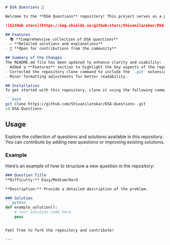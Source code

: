 ```markdown
# DSA Questions 🚀

Welcome to the **DSA Questions** repository! This project serves as a platform for developers and learners to practice and enhance their skills in Data Structures and Algorithms (DSA). This repository is designed to help you improve your understanding of various data structures and algorithms through a collection of questions and solutions.

![GitHub stars](https://img.shields.io/github/stars/Shivanilarokar/DSA-Questions-?style=social) ![Forks](https://img.shields.io/github/forks/Shivanilarokar/DSA-Questions-?style=social)

## Features
- 📚 **Comprehensive collection of DSA questions**
- ✍️ **Detailed solutions and explanations**
- 🤝 **Open for contributions from the community**

## Summary of the Changes
The README.md file has been updated to enhance clarity and usability:
- Added a **Features** section to highlight the key aspects of the repository.
- Corrected the repository clone command to include the `.git` extension.
- Minor formatting adjustments for better readability.

## Installation
To get started with this repository, clone it using the following command:

```bash
git clone https://github.com/Shivanilarokar/DSA-Questions-.git
cd DSA-Questions-
```

## Usage
Explore the collection of questions and solutions available in this repository. You can contribute by adding new questions or improving existing solutions.

### Example
Here’s an example of how to structure a new question in the repository:

```markdown
### Question Title
**Difficulty:** Easy/Medium/Hard

**Description:** Provide a detailed description of the problem.

### Solution
```python
def example_solution():
    # Your solution code here
    pass
```
```

Feel free to fork the repository and contribute!

---
```